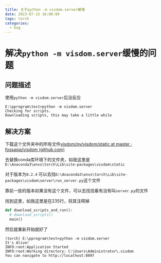 ```yaml
---
title: 关于python -m visdom.server缓慢
date: 2023-07-15 16:00:09
tags: torch
categories: 
  - bug
---
```


# 解决`python -m visdom.server`缓慢的问题

## 问题描述

使用`python -m visdom.server`后没反应

```
E:\pprogram\test>python -m visdom.server
Checking for scripts.
Downloading scripts, this may take a little while
```

## 解决方案

下载这个文件夹中的所有文件[visdom/py/visdom/static at master · fossasia/visdom (github.com)](https://github.com/fossasia/visdom/tree/master/py/visdom/static)

去替换conda库环境下的文件夹，如我这里是`D:\Anaconda3\envs\torch\Lib\site-packages\visdom\static`

对于版本为`0.2.4` 可以去找`D:\Anaconda3\envs\torch\Lib\site-packages\visdom\server\run_server.py`这个文件

靠前一些的版本如果没有这个文件，可以去找找看有没有叫`server.py`的文件

找到这里，如我这里是在235行，将其注释掉

```python
def download_scripts_and_run():
  # download_scripts()
  main()
```

然后就重新开始就好了

```text
(torch) E:\pprogram\test>python -m visdom.server
It's Alive!
INFO:root:Application Started
INFO:root:Working directory: C:\Users\Administrator\.visdom
You can navigate to http://localhost:8097
```

